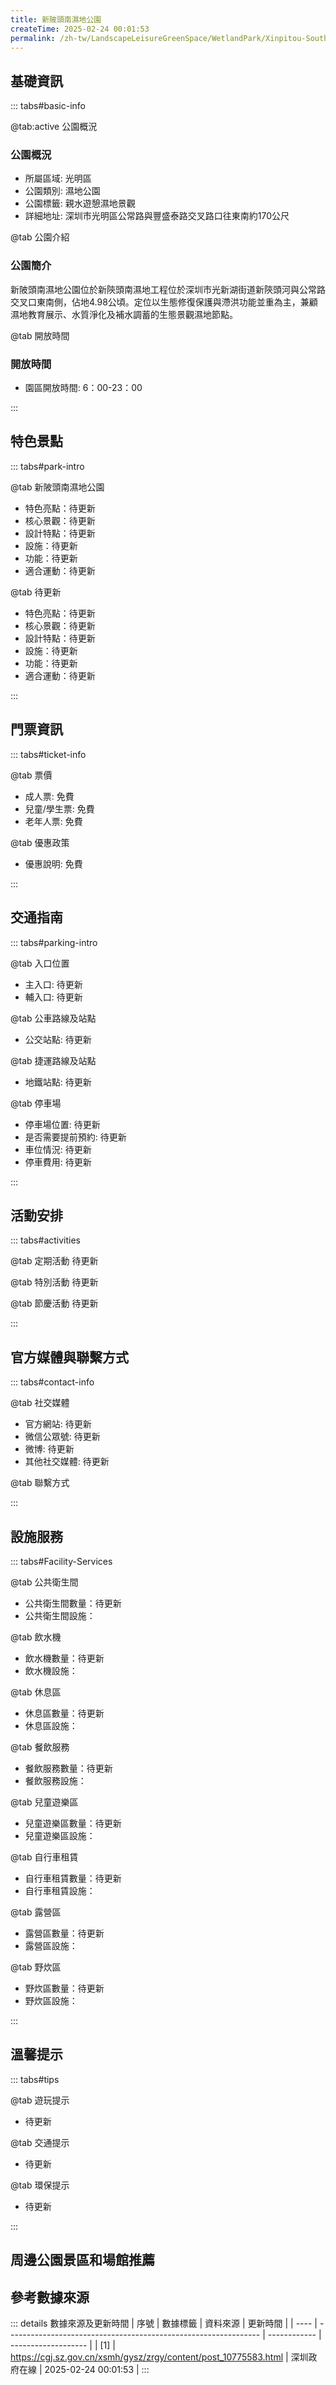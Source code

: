 ```yaml
---
title: 新陂頭南濕地公園
createTime: 2025-02-24 00:01:53
permalink: /zh-tw/LandscapeLeisureGreenSpace/WetlandPark/Xinpitou-South-Wetland-Park/
---
```



<script setup>
import ImageSwiper from '/.vuepress/theme/components/ImageSwiper.vue'
// 轮播图数据
const swiperItems = [
    {
                link: 'https://cdn.citywalk.group/2025/01/dfd7926403b98cb4751a6bc2ba2bb52d.jpg',
                title: '新陂頭南濕地公園',
                description: '新陂頭南濕地公園位於新陂頭南濕地工程位於深圳市光新湖街道新陂頭河與公常路交叉口東南側，占地面積4.98公頃。 定位以生態修復保護與滯洪功能並重為主，兼顧濕地教育展示、水質淨化及補水調蓄的生態景觀濕地節點。',
                author: 'citywalk.group',
                date: '2025/04/02'
              },
              {
                link: 'https://cdn.citywalk.group/2025/01/eedf490b5842e5fad58c8c9f33d99e6b.jpg',
                title: '新陂頭南濕地公園-休息區',
                description: '新陂頭南濕地公園位於新陂頭南濕地工程位於深圳市光新湖街道新陂頭河與公常路交叉口東南側，占地面積4.98公頃。 定位以生態修復保護與滯洪功能並重為主，兼顧濕地教育展示、水質淨化及補水調蓄的生態景觀濕地節點。',
                author: 'citywalk.group',
                date: '2025/04/02'
              },
              {
                link: 'https://cdn.citywalk.group/2025/01/1104cd3caa52887c430cba501fc41f60.jpg',
                title: '新陂頭南濕地公園-湖景',
                date: '2025/04/02'
              }
              ,
              {
                link: 'https://cdn.citywalk.group/2025/01/7ef7ce72185a37f7186d75927efddcc9.jpg',
                title: '新陂頭南濕地公園-湖邊走廊',
                date: '2025/04/02'
              }
]
// 配置项
const swiperConfig = {
  height: 500,
  showInfo: true
}
</script>
<!-- 轮播图组件 -->
<ImageSwiper :items="swiperItems" :config="swiperConfig" />



## 基礎資訊

::: tabs#basic-info

@tab:active 公園概況
### 公園概況
- 所屬區域: 光明區
- 公園類別: 濕地公園
- 公園標籤: 親水遊憩濕地景觀
- 詳細地址: 深圳市光明區公常路與豐盛泰路交叉路口往東南約170公尺

@tab 公園介紹
### 公園簡介
 新陂頭南濕地公園位於新陝頭南濕地工程位於深圳市光新湖街道新陝頭河與公常路交叉口東南側，佔地4.98公頃。定位以生態修復保護與滯洪功能並重為主，兼顧濕地教育展示、水質淨化及補水調蓄的生態景觀濕地節點。


@tab 開放時間
### 開放時間
- 園區開放時間: 6：00-23：00

:::

## 特色景點

::: tabs#park-intro

@tab 新陂頭南濕地公園
<ImageCard
image="https://cgj.sz.gov.cn/images/index20230710_1.png"
    title="新陂頭南濕地公園"
    description="園林景觀節點共有3個，分別為科普廣場、濱水太極棧道、林蔭棧道；植物品種共有62種，其中水生植物11種，喬灌木類28種，地被類23種；水生植物有美人蕉、梭魚草、再力花、香蒲等，喬木類有小鎧草、美麗、木銜、木銜、蘇蘭粉、銜草葉、花草葉、草葉有果蘭、草葉、草葉有果蘭、草葉有果仁葉銜、蘇蘭術、石葉枝黃蟬、大葉油草等。"
    date=""
    author="深圳政府在線"
/>


- 特色亮點：待更新
- 核心景觀：待更新
- 設計特點：待更新
- 設施：待更新
- 功能：待更新
- 適合運動：待更新

@tab 待更新
<ImageCard
image="https://cgj.sz.gov.cn/images/index20230710_1.png"
    title="新陂頭南濕地公園"
    description="園林景觀節點共有3個，分別為科普廣場、濱水太極棧道、林蔭棧道；植物品種共有62種，其中水生植物11種，喬灌木類28種，地被類23種；水生植物有美人蕉、梭魚草、再力花、香蒲等，喬木類有小鎧草、美麗、木銜、木銜、蘇蘭粉、銜草葉、花草葉、草葉有果蘭、草葉、草葉有果蘭、草葉有果仁葉銜、蘇蘭術、石葉枝黃蟬、大葉油草等。"
    date=""
    author="深圳政府在線"
/>


- 特色亮點：待更新
- 核心景觀：待更新
- 設計特點：待更新
- 設施：待更新
- 功能：待更新
- 適合運動：待更新

:::

## 門票資訊

::: tabs#ticket-info

@tab 票價
- 成人票: 免費
- 兒童/學生票: 免費
- 老年人票: 免費

@tab 優惠政策
- 優惠說明: 免費

:::

## 交通指南

::: tabs#parking-intro

@tab 入口位置
- 主入口: 待更新
- 輔入口: 待更新

@tab 公車路線及站點
- 公交站點: 待更新

@tab 捷運路線及站點
- 地鐵站點: 待更新

@tab 停車場
- 停車場位置: 待更新
- 是否需要提前預約: 待更新
- 車位情況: 待更新
- 停車費用: 待更新

:::

## 活動安排

::: tabs#activities

@tab 定期活動
待更新

@tab 特別活動
待更新

@tab 節慶活動
待更新

:::

## 官方媒體與聯繫方式

::: tabs#contact-info

@tab 社交媒體
- 官方網站: 待更新
- 微信公眾號: 待更新
- 微博: 待更新
- 其他社交媒體: 待更新

@tab 聯繫方式

:::

## 設施服務

::: tabs#Facility-Services

@tab 公共衛生間
- 公共衛生間數量：待更新
- 公共衛生間設施：

@tab 飲水機
- 飲水機數量：待更新
- 飲水機設施：

@tab 休息區
- 休息區數量：待更新
- 休息區設施：

@tab 餐飲服務
- 餐飲服務數量：待更新
- 餐飲服務設施：

@tab 兒童遊樂區
- 兒童遊樂區數量：待更新
- 兒童遊樂區設施：

@tab 自行車租賃
- 自行車租賃數量：待更新
- 自行車租賃設施：

@tab 露營區
- 露營區數量：待更新
- 露營區設施：

@tab 野炊區
- 野炊區數量：待更新
- 野炊區設施：

:::

## 溫馨提示

::: tabs#tips

@tab 遊玩提示
- 待更新

@tab 交通提示
- 待更新

@tab 環保提示
- 待更新

:::

## 周邊公園景區和場館推薦

<CardGrid>
  <ImageCard
        image="https://cgj.sz.gov.cn/img/4/4006/4006109/10775584.jpg"
        title="大雁山森林公園"
        description="大雁山森林公園位於光明區南部，總面積為1.61平方公里。公園於2020年3月正式開放，東臨觀瀾，南抵石岩，依託於良好的生態背景以及靠近社區的優越區位優勢，為市民"
        href="/zh-tw/LandscapeLeisureGreenSpace/ForestPark/Dayan-Mountain-Forest-Park/"
        author="深圳政府在線"
        date="2025/01/02"
      />
      <ImageCard
        image="https://cgj.sz.gov.cn/img/4/4006/4006109/10775584.jpg"
        title="大雁山森林公園"
        description="大雁山森林公園位於光明區南部，總面積為1.61平方公里。公園於2020年3月正式開放，東臨觀瀾，南抵石岩，依託於良好的生態背景以及靠近社區的優越區位優勢，為市民"
        href="/zh-tw/LandscapeLeisureGreenSpace/ForestPark/Dayan-Mountain-Forest-Park/"
        author="深圳政府在線"
        date="2025/01/02"
      />
    </CardGrid>


## 參考數據來源

::: details 數據來源及更新時間
| 序號 | 數據標籤                                                        | 資料來源     | 更新時間            |
| ---- | --------------------------------------------------------------- | ------------ | ------------------- |
| [1]  | https://cgj.sz.gov.cn/xsmh/gysz/zrgy/content/post_10775583.html | 深圳政府在線 | 2025-02-24 00:01:53 |
:::

